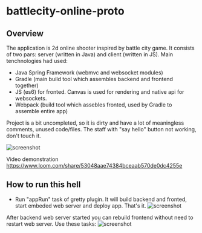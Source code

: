 # battlecity-online-proto

## Overview

The application is 2d online shooter inspired by battle city game.
It consists of two pars: server (written in Java) and client (written in JS).
Main tenchnologies had used:
- Java Spring Framework (webmvc and websocket modules)
- Gradle (main build tool which assembles backend and frontend together)
- JS (es6) for fronted. Canvas is used for rendering and native api for websockets.
- Webpack (build tool which assebles fronted, used by Gradle to assemble entire app)

Project is a bit uncompleted, so it is dirty and have a lot of meaningless comments, unused code/files.
The staff with "say hello" button not working, don't touch it.

![screenshot](https://cdn1.imggmi.com/uploads/2019/8/31/70bb25abf027f9874328693f61d8ffea-full.jpg)

Video demonstration https://www.loom.com/share/53048aae74384bceaab570de0dc4255e

## How to run this hell
- Run "appRun" task of gretty plugin. It will build backend and fronted, start embeded web server and deploy app. That's it.
![screenshot](https://cdn1.imggmi.com/uploads/2019/8/31/0655c7f1848dada3a79afd1e9e8a6e08-full.jpg)

After backend web server started you can rebuild frontend without need to restart web server. Use these tasks:
![screenshot](https://cdn1.imggmi.com/uploads/2019/8/31/09950827d48b5733db8294abee7bed0c-full.jpg)
